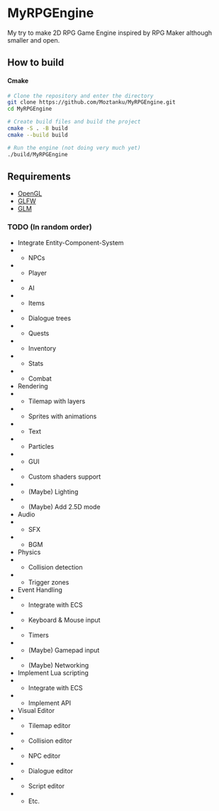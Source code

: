 # MyRPGEngine
My try to make 2D RPG Game Engine inspired by RPG Maker although smaller and open.

## How to build

#### Cmake
```bash
# Clone the repository and enter the directory
git clone https://github.com/Moztanku/MyRPGEngine.git
cd MyRPGEngine

# Create build files and build the project
cmake -S . -B build
cmake --build build

# Run the engine (not doing very much yet)
./build/MyRPGEngine
```

## Requirements
- [OpenGL](https://opengl.org/ "OpenGL's website")
- [GLFW](https://glfw.org/ "GLFW's website")
- [GLM](https://github.com/g-truc/glm/ "GLM's repository")

### TODO (In random order)
- Integrate Entity-Component-System
- - NPCs
- - Player
- - AI
- - Items
- - Dialogue trees
- - Quests
- - Inventory
- - Stats
- - Combat
- Rendering
- - Tilemap with layers
- - Sprites with animations
- - Text
- - Particles
- - GUI
- - Custom shaders support
- - (Maybe) Lighting
- - (Maybe) Add 2.5D mode
- Audio
- - SFX
- - BGM
- Physics
- - Collision detection
- - Trigger zones
- Event Handling
- - Integrate with ECS
- - Keyboard & Mouse input
- - Timers
- - (Maybe) Gamepad input
- - (Maybe) Networking
- Implement Lua scripting
- - Integrate with ECS
- - Implement API
- Visual Editor
- - Tilemap editor
- - Collision editor
- - NPC editor
- - Dialogue editor
- - Script editor
- - Etc.